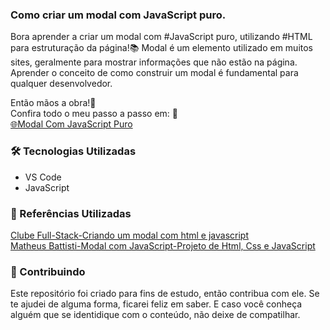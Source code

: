 
### Como criar um modal com JavaScript puro.

Bora aprender a criar um modal com #JavaScript puro, utilizando #HTML para estruturação da página!📚  <!-- e #CSS para estilização. -->
Modal é um elemento utilizado em muitos sites, geralmente para mostrar informações que não estão na página.  
Aprender o conceito de como construir um modal é fundamental para qualquer desenvolvedor.

Então mãos a obra!👊  
Confira todo o meu passo a passo em: 👀  
[🌐Modal Com JavaScript Puro](https://)

### 🛠 Tecnologias Utilizadas
- VS Code
- JavaScript


### 📑 Referências Utilizadas  
[Clube Full-Stack-Criando um modal com html e javascript](https://youtu.be/Z9HLTDP3OQ8)  
[Matheus Battisti-Modal com JavaScript-Projeto de Html, Css e JavaScript](https://youtu.be/kj6GFACwLYo)  




### 🤝 Contribuindo
Este repositório foi criado para fins de estudo, então contribua com ele. Se te ajudei de alguma forma, ficarei feliz em
saber. E caso você conheça alguém que se identidique com o conteúdo, não deixe de compatilhar.
